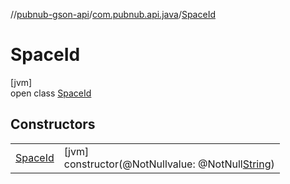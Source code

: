 //[pubnub-gson-api](../../../index.md)/[com.pubnub.api.java](../index.md)/[SpaceId](index.md)

# SpaceId

[jvm]\
open class [SpaceId](index.md)

## Constructors

| | |
|---|---|
| [SpaceId](-space-id.md) | [jvm]<br>constructor(@NotNullvalue: @NotNull[String](https://docs.oracle.com/javase/8/docs/api/java/lang/String.html)) |
